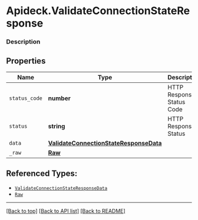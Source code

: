 # Apideck.ValidateConnectionStateResponse

### Description

## Properties
Name | Type | Description | Notes
------------ | ------------- | ------------- | -------------
`status_code` | **number** | HTTP Response Status Code | 
`status` | **string** | HTTP Response Status | 
`data` | [**ValidateConnectionStateResponseData**](ValidateConnectionStateResponseData.md) |  | 
`_raw` | [**Raw**](Raw.md) |  | [optional] 





## Referenced Types:


* [`ValidateConnectionStateResponseData`](ValidateConnectionStateResponseData.md)
* [`Raw`](Raw.md)

---

[[Back to top]](#) [[Back to API list]](../../../../README.md#documentation-for-api-endpoints) [[Back to README]](../../../../README.md)


